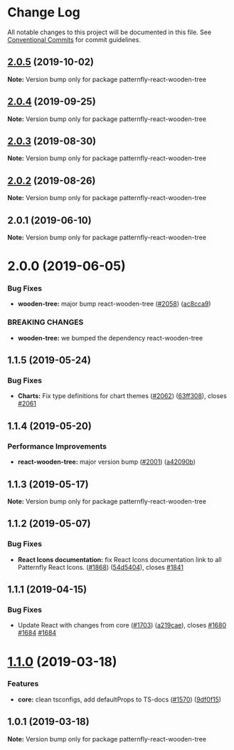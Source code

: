 # Change Log

All notable changes to this project will be documented in this file.
See [Conventional Commits](https://conventionalcommits.org) for commit guidelines.

## [2.0.5](https://github.com/patternfly/patternfly-react/compare/patternfly-react-wooden-tree@2.0.4...patternfly-react-wooden-tree@2.0.5) (2019-10-02)

**Note:** Version bump only for package patternfly-react-wooden-tree





## [2.0.4](https://github.com/patternfly/patternfly-react/compare/patternfly-react-wooden-tree@2.0.3...patternfly-react-wooden-tree@2.0.4) (2019-09-25)

**Note:** Version bump only for package patternfly-react-wooden-tree





## [2.0.3](https://github.com/patternfly/patternfly-react/compare/patternfly-react-wooden-tree@2.0.2...patternfly-react-wooden-tree@2.0.3) (2019-08-30)

**Note:** Version bump only for package patternfly-react-wooden-tree





## [2.0.2](https://github.com/patternfly/patternfly-react/compare/patternfly-react-wooden-tree@2.0.1...patternfly-react-wooden-tree@2.0.2) (2019-08-26)

**Note:** Version bump only for package patternfly-react-wooden-tree





## 2.0.1 (2019-06-10)

**Note:** Version bump only for package patternfly-react-wooden-tree





# 2.0.0 (2019-06-05)


### Bug Fixes

* **wooden-tree:** major bump react-wooden-tree ([#2058](https://github.com/patternfly/patternfly-react/issues/2058)) ([ac8cca9](https://github.com/patternfly/patternfly-react/commit/ac8cca9))


### BREAKING CHANGES

* **wooden-tree:** we bumped the dependency react-wooden-tree





## 1.1.5 (2019-05-24)


### Bug Fixes

* **Charts:** Fix type definitions for chart themes ([#2062](https://github.com/patternfly/patternfly-react/issues/2062)) ([63ff308](https://github.com/patternfly/patternfly-react/commit/63ff308)), closes [#2061](https://github.com/patternfly/patternfly-react/issues/2061)




## 1.1.4 (2019-05-20)


### Performance Improvements

* **react-wooden-tree:** major version bump ([#2001](https://github.com/patternfly/patternfly-react/issues/2001)) ([a42090b](https://github.com/patternfly/patternfly-react/commit/a42090b))





## 1.1.3 (2019-05-17)

**Note:** Version bump only for package patternfly-react-wooden-tree





## 1.1.2 (2019-05-07)


### Bug Fixes

* **React Icons documentation:** fix React Icons documentation link to all Patternfly React Icons. ([#1868](https://github.com/patternfly/patternfly-react/issues/1868)) ([54d5404](https://github.com/patternfly/patternfly-react/commit/54d5404)), closes [#1841](https://github.com/patternfly/patternfly-react/issues/1841)





## 1.1.1 (2019-04-15)


### Bug Fixes

* Update React with changes from core ([#1703](https://github.com/patternfly/patternfly-react/issues/1703)) ([a219cae](https://github.com/patternfly/patternfly-react/commit/a219cae)), closes [#1680](https://github.com/patternfly/patternfly-react/issues/1680) [#1684](https://github.com/patternfly/patternfly-react/issues/1684) [#1684](https://github.com/patternfly/patternfly-react/issues/1684)





# [1.1.0](https://github.com/patternfly/patternfly-react/compare/patternfly-react-wooden-tree@1.0.1...patternfly-react-wooden-tree@1.1.0) (2019-03-18)


### Features

* **core:** clean tsconfigs, add defaultProps to TS-docs ([#1570](https://github.com/patternfly/patternfly-react/issues/1570)) ([9df0f15](https://github.com/patternfly/patternfly-react/commit/9df0f15))





## 1.0.1 (2019-03-18)

**Note:** Version bump only for package patternfly-react-wooden-tree
